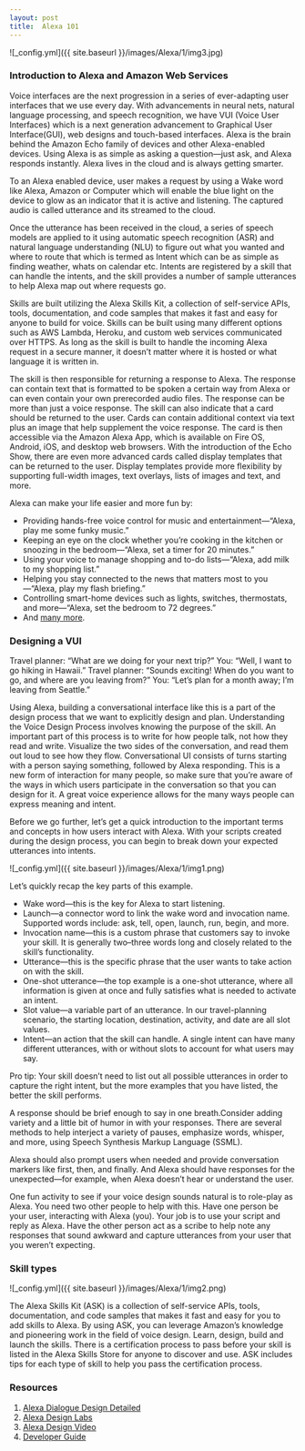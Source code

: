 ```yaml
---
layout: post
title:  Alexa 101
---
```

![_config.yml]({{ site.baseurl }}/images/Alexa/1/img3.jpg)

### Introduction to Alexa and Amazon Web Services

Voice interfaces are the next progression in a series of ever-adapting user interfaces that we use every day. With advancements in neural nets, natural language processing, and speech recognition, we have VUI (Voice User Interfaces) which is a next generation advancement to Graphical User Interface(GUI), web designs and touch-based interfaces. Alexa is the brain behind the Amazon Echo family of devices and other Alexa-enabled devices. Using Alexa is as simple as asking a question—just ask, and Alexa responds instantly. Alexa lives in the cloud and is always getting smarter.

To an Alexa enabled device, user makes a request by using a Wake word like Alexa, Amazon or Computer which will enable the blue light on the device to glow as an indicator that it is active and listening. The captured audio is called utterance and its streamed to the cloud. 

Once the utterance has been received in the cloud, a series of speech models are applied to it using automatic speech recognition (ASR) and natural language understanding (NLU) to figure out what you wanted and where to route that which is termed as Intent which can be as simple as finding weather, whats on calendar etc. Intents are registered by a skill that can handle the intents, and the skill provides a number of sample utterances to help Alexa map out where requests go.

Skills are built utilizing the Alexa Skills Kit, a collection of self-service APIs, tools, documentation, and code samples that makes it fast and easy for anyone to build for voice. Skills can be built using many different options such as AWS Lambda, Heroku, and custom web services communicated over HTTPS. As long as the skill is built to handle the incoming Alexa request in a secure manner, it doesn’t matter where it is hosted or what language it is written in.

The skill is then responsible for returning a response to Alexa. The response can contain text that is formatted to be spoken a certain way from Alexa or can even contain your own prerecorded audio files. The response can be more than just a voice response. The skill can also indicate that a card should be returned to the user. Cards can contain additional context via text plus an image that help supplement the voice response. The card is then accessible via the Amazon Alexa App, which is available on Fire OS, Android, iOS, and desktop web browsers. With the introduction of the Echo Show, there are even more advanced cards called display templates that can be returned to the user. Display templates provide more flexibility by supporting full-width images, text overlays, lists of images and text, and more.

Alexa can make your life easier and more fun by:

* Providing hands-free voice control for music and entertainment—“Alexa, play me some funky music.”
* Keeping an eye on the clock whether you’re cooking in the kitchen or snoozing in the bedroom—“Alexa, set a timer for 20 minutes.”
* Using your voice to manage shopping and to-do lists—“Alexa, add milk to my shopping list.”
* Helping you stay connected to the news that matters most to you—“Alexa, play my flash briefing.”
* Controlling smart-home devices such as lights, switches, thermostats, and more—“Alexa, set the bedroom to 72 degrees.”
* And [many more](https://www.amazon.com/b/ref=EchoCP_meet_alexa_pack?node=16067214011).

### Designing a VUI

Travel planner: “What are we doing for your next trip?”
You: “Well, I want to go hiking in Hawaii.”
Travel planner: “Sounds exciting! When do you want to go, and where are you leaving from?”
You: “Let’s plan for a month away; I’m leaving from Seattle.”

Using Alexa, building a conversational interface like this is a part of the design process that we want to explicitly design and plan. Understanding the Voice Design Process involves knowing the purpose of the skill. An important part of this process is to write for how people talk, not how they read and write. Visualize the two sides of the conversation, and read them out loud to see how they flow. Conversational UI consists of turns starting with a person saying something, followed by Alexa responding. This is a new form of interaction for many people, so make sure that you’re aware of the ways in which users participate in the conversation so that you can design for it. A great voice experience allows for the many ways people can express meaning and intent.

Before we go further, let’s get a quick introduction to the important terms and concepts in how users interact with Alexa. With your scripts created during the design process, you can begin to break down your expected utterances into intents.

![_config.yml]({{ site.baseurl }}/images/Alexa/1/img1.png)

Let’s quickly recap the key parts of this example.

* Wake word—this is the key for Alexa to start listening.
* Launch—a connector word to link the wake word and invocation name. Supported words include: ask, tell, open, launch, run, begin, and more.
* Invocation name—this is a custom phrase that customers say to invoke your skill. It is generally two–three words long and closely related to the skill’s functionality.
* Utterance—this is the specific phrase that the user wants to take action on with the skill.
* One-shot utterance—the top example is a one-shot utterance, where all information is given at once and fully satisfies what is needed to activate an intent.
* Slot value—a variable part of an utterance. In our travel-planning scenario, the starting location, destination, activity, and date are all slot values.
* Intent—an action that the skill can handle. A single intent can have many different utterances, with or without slots to account for what users may say.

Pro tip: Your skill doesn’t need to list out all possible utterances in order to capture the right intent, but the more examples that you have listed, the better the skill performs.

A response should be brief enough to say in one breath.Consider adding variety and a little bit of humor in with your responses. There are several methods to help interject a variety of pauses, emphasize words, whisper, and more, using Speech Synthesis Markup Language (SSML).

Alexa should also prompt users when needed and provide conversation markers like first, then, and finally. And Alexa should have responses for the unexpected—for example, when Alexa doesn’t hear or understand the user.

One fun activity to see if your voice design sounds natural is to role-play as Alexa. You need two other people to help with this. Have one person be your user, interacting with Alexa (you). Your job is to use your script and reply as Alexa. Have the other person act as a scribe to help note any responses that sound awkward and capture utterances from your user that you weren’t expecting.

### Skill types
![_config.yml]({{ site.baseurl }}/images/Alexa/1/img2.png)

The Alexa Skills Kit (ASK) is a collection of self-service APIs, tools, documentation, and code samples that makes it fast and easy for you to add skills to Alexa. By using ASK, you can leverage Amazon’s knowledge and pioneering work in the field of voice design. Learn, design, build and launch the skills.  There is a certification process to pass before your skill is listed in the Alexa Skills Store for anyone to discover and use. ASK includes tips for each type of skill to help you pass the certification process.

### Resources 
1. [Alexa Dialogue Design Detailed](https://www.amazon.com/clouddrive/share/PLKDyDip6Jv1HK450NTTGzJZJB4QjDyYxTMlQgmWDCQ?_encoding=UTF8&mgh=1&ref_=cd_ph_share_link_copy)
1. [Alexa Design Labs](https://alexa.design/labs-design)
1. [Alexa Design Video](https://www.youtube.com/watch?v=JwUxY2-kIbg)
1. [Developer Guide](https://developer.amazon.com/designing-for-voice/)
